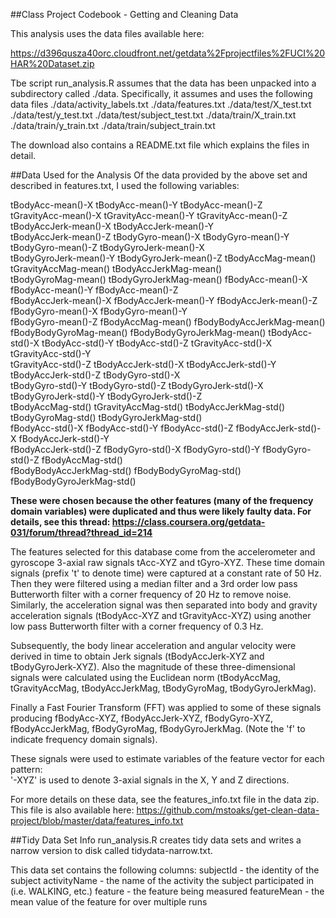 ##Class Project Codebook - Getting and Cleaning Data

This analysis uses the data files available here:

https://d396qusza40orc.cloudfront.net/getdata%2Fprojectfiles%2FUCI%20HAR%20Dataset.zip 

Tbe script run_analysis.R assumes that the data has been unpacked into a subdirectory called ./data. Specifically, it assumes and uses the following data files
./data/activity_labels.txt
./data/features.txt
./data/test/X_test.txt
./data/test/y_test.txt
./data/test/subject_test.txt
./data/train/X_train.txt
./data/train/y_train.txt
./data/train/subject_train.txt

The download also contains a README.txt file which explains the files in detail.


##Data Used for the Analysis
Of the data provided by the above set and described in features.txt, I used the following variables:

tBodyAcc-mean()-X           tBodyAcc-mean()-Y           tBodyAcc-mean()-Z          
tGravityAcc-mean()-X        tGravityAcc-mean()-Y        tGravityAcc-mean()-Z        tBodyAccJerk-mean()-X       tBodyAccJerk-mean()-Y      
tBodyAccJerk-mean()-Z       tBodyGyro-mean()-X          tBodyGyro-mean()-Y          tBodyGyro-mean()-Z          tBodyGyroJerk-mean()-X     
tBodyGyroJerk-mean()-Y      tBodyGyroJerk-mean()-Z      tBodyAccMag-mean()          tGravityAccMag-mean()       tBodyAccJerkMag-mean()     
tBodyGyroMag-mean()         tBodyGyroJerkMag-mean()     fBodyAcc-mean()-X           fBodyAcc-mean()-Y           fBodyAcc-mean()-Z          
fBodyAccJerk-mean()-X       fBodyAccJerk-mean()-Y       fBodyAccJerk-mean()-Z       fBodyGyro-mean()-X          fBodyGyro-mean()-Y         
fBodyGyro-mean()-Z          fBodyAccMag-mean()          fBodyBodyAccJerkMag-mean()  fBodyBodyGyroMag-mean()     fBodyBodyGyroJerkMag-mean()
tBodyAcc-std()-X            tBodyAcc-std()-Y            tBodyAcc-std()-Z            tGravityAcc-std()-X         tGravityAcc-std()-Y        
tGravityAcc-std()-Z         tBodyAccJerk-std()-X        tBodyAccJerk-std()-Y        tBodyAccJerk-std()-Z        tBodyGyro-std()-X          
tBodyGyro-std()-Y           tBodyGyro-std()-Z           tBodyGyroJerk-std()-X       tBodyGyroJerk-std()-Y       tBodyGyroJerk-std()-Z      
tBodyAccMag-std()           tGravityAccMag-std()        tBodyAccJerkMag-std()       tBodyGyroMag-std()          tBodyGyroJerkMag-std()     
fBodyAcc-std()-X            fBodyAcc-std()-Y            fBodyAcc-std()-Z            fBodyAccJerk-std()-X        fBodyAccJerk-std()-Y       
fBodyAccJerk-std()-Z        fBodyGyro-std()-X           fBodyGyro-std()-Y           fBodyGyro-std()-Z           fBodyAccMag-std()          
fBodyBodyAccJerkMag-std()   fBodyBodyGyroMag-std()      fBodyBodyGyroJerkMag-std() 

**These were chosen because the other features (many of the frequency domain variables) were duplicated and thus were likely faulty data. For details, see this thread:
https://class.coursera.org/getdata-031/forum/thread?thread_id=214**

The features selected for this database come from the accelerometer and gyroscope 3-axial raw signals tAcc-XYZ and tGyro-XYZ. These time domain signals (prefix 't' to denote time) were captured at a constant rate of 50 Hz. Then they were filtered using a median filter and a 3rd order low pass Butterworth filter with a corner frequency of 20 Hz to remove noise. Similarly, the acceleration signal was then separated into body and gravity acceleration signals (tBodyAcc-XYZ and tGravityAcc-XYZ) using another low pass Butterworth filter with a corner frequency of 0.3 Hz. 

Subsequently, the body linear acceleration and angular velocity were derived in time to obtain Jerk signals (tBodyAccJerk-XYZ and tBodyGyroJerk-XYZ). Also the magnitude of these three-dimensional signals were calculated using the Euclidean norm (tBodyAccMag, tGravityAccMag, tBodyAccJerkMag, tBodyGyroMag, tBodyGyroJerkMag). 

Finally a Fast Fourier Transform (FFT) was applied to some of these signals producing fBodyAcc-XYZ, fBodyAccJerk-XYZ, fBodyGyro-XYZ, fBodyAccJerkMag, fBodyGyroMag, fBodyGyroJerkMag. (Note the 'f' to indicate frequency domain signals). 

These signals were used to estimate variables of the feature vector for each pattern:  
'-XYZ' is used to denote 3-axial signals in the X, Y and Z directions.


For more details on these data, see the features_info.txt file in the data zip. This file is also available here:
https://github.com/mstoaks/get-clean-data-project/blob/master/data/features_info.txt


##Tidy Data Set Info
run_analysis.R creates tidy data sets and writes a narrow version to disk called tidydata-narrow.txt.

This data set contains the following columns:
subjectId - the identity of the subject
activityName - the name of the activity the subject participated in (i.e. WALKING, etc.)
feature - the feature being measured
featureMean - the mean value of the feature for over multiple runs






 